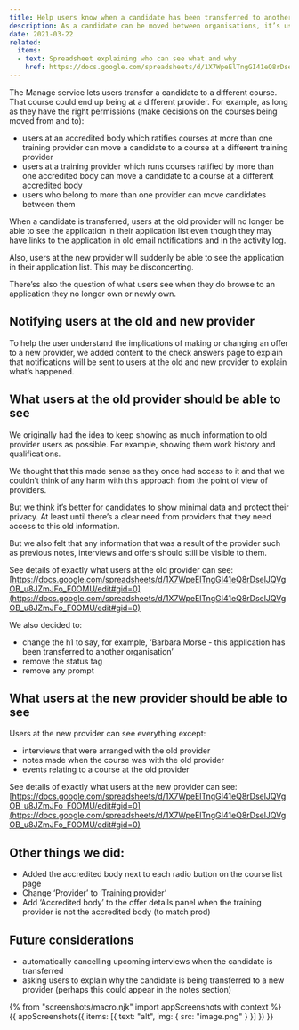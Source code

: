 ```yaml
---
title: Help users know when a candidate has been transferred to another provider
description: As a candidate can be moved between organisations, it’s useful for users at those organisations to know what’s happened
date: 2021-03-22
related:
  items:
  - text: Spreadsheet explaining who can see what and why
    href: https://docs.google.com/spreadsheets/d/1X7WpeElTngGI41eQ8rDselJQVgOB_u8JZmJFo_F0OMU/edit#gid=0
---
```


The Manage service lets users transfer a candidate to a different course. That course could end up being at a different provider. For example, as long as they have the right permissions (make decisions on the courses being moved from and to):

- users at an accredited body which ratifies courses at more than one training provider can move a candidate to a course at a different training provider
- users at a training provider which runs courses ratified by more than one accredited body can move a candidate to a course at a different accredited body
- users who belong to more than one provider can move candidates between them

When a candidate is transferred, users at the old provider will no longer be able to see the application in their application list even though they may have links to the application in old email notifications and in the activity log.

Also, users at the new provider will suddenly be able to see the application in their application list. This may be disconcerting.

There’ss also the question of what users see when they do browse to an application they no longer own or newly own.

## Notifying users at the old and new provider

To help the user understand the implications of making or changing an offer to a new provider, we added content to the check answers page to explain that notifications will be sent to users at the old and new provider to explain what’s happened.

## What users at the old provider should be able to see

We originally had the idea to keep showing as much information to old provider users as possible. For example, showing them work history and qualifications.

We thought that this made sense as they once had access to it and that we couldn’t think of any harm with this approach from the point of view of providers.

But we think it’s better for candidates to show minimal data and protect their privacy. At least until there’s a clear need from providers that they need access to this old information.

But we also felt that any information that was a result of the provider such as previous notes, interviews and offers should still be visible to them.

See details of exactly what users at the old provider can see:
[https://docs.google.com/spreadsheets/d/1X7WpeElTngGI41eQ8rDselJQVgOB_u8JZmJFo_F0OMU/edit#gid=0](https://docs.google.com/spreadsheets/d/1X7WpeElTngGI41eQ8rDselJQVgOB_u8JZmJFo_F0OMU/edit#gid=0)

We also decided to:

- change the h1 to say, for example, ‘Barbara Morse - this application has been transferred to another organisation’
- remove the status tag
- remove any prompt

## What users at the new provider should be able to see

Users at the new provider can see everything except:

- interviews that were arranged with the old provider
- notes made when the course was with the old provider
- events relating to a course at the old provider

See details of exactly what users at the new provider can see:
[https://docs.google.com/spreadsheets/d/1X7WpeElTngGI41eQ8rDselJQVgOB_u8JZmJFo_F0OMU/edit#gid=0](https://docs.google.com/spreadsheets/d/1X7WpeElTngGI41eQ8rDselJQVgOB_u8JZmJFo_F0OMU/edit#gid=0)

## Other things we did:

- Added the accredited body next to each radio button on the course list page
- Change ‘Provider’ to ‘Training provider’
- Add ‘Accredited body’ to the offer details panel when the training provider is not the accredited body (to match prod)

## Future considerations

- automatically cancelling upcoming interviews when the candidate is transferred
- asking users to explain why the candidate is being transferred to a new provider (perhaps this could appear in the notes section)

{% from "screenshots/macro.njk" import appScreenshots with context %}
{{ appScreenshots({
  items: [{
    text: "alt",
    img: {
      src: "image.png"
    }
  }]
}) }}
